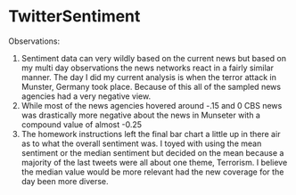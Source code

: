 # TwitterSentiment

Observations:

1. Sentiment data can very wildly based on the current news but based on my multi day observations the news networks react in a fairly similar manner. The day I did my current analysis is when the terror attack in Munster, Germany took place. Because of this all of the sampled news agencies had a very negative view.
2. While most of the news agencies hovered around -.15 and 0 CBS news was drastically more negative about the news in Munseter with a compound value of almost -0.25
3. The homework instructions left the final bar chart a little up in there air as to what the overall sentiment was. I toyed with using the mean sentiment or the median sentiment but decided on the mean because a majority of the last tweets were all about one theme, Terrorism. I believe the median value would be more relevant had the new coverage for the day been more diverse. 
